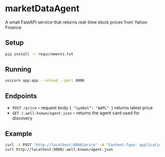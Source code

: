 # marketDataAgent

A small FastAPI service that returns real-time stock prices from Yahoo Finance.

## Setup

```bash
pip install -r requirements.txt
```

## Running

```bash
uvicorn app:app --reload --port 8000
```

## Endpoints

- `POST /price` – request body `{ "symbol": "AAPL" }` returns latest price
- `GET /.well-known/agent.json` – returns the agent card used for discovery

## Example

```bash
curl -X POST "http://localhost:8000/price" -H "Content-Type: application/json" -d '{"symbol": "AAPL"}'
curl http://localhost:8000/.well-known/agent.json
```

